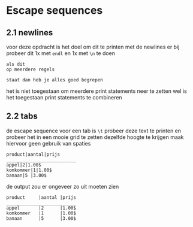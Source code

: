 # Escape sequences

## 2.1 newlines
voor deze opdracht is het doel om dit te printen met de newlines er bij  
probeer dit 1x met `endl` en 1x met `\n` te doen
```
als dit 
op meerdere regels 

staat dan heb je alles goed begrepen
```
het is niet toegestaan om meerdere print statements neer te zetten wel is het toegestaan print statements te combineren




## 2.2 tabs
de escape sequence voor een tab is `\t`
probeer deze text te printen en probeer het in een mooie grid te zetten dezelfde hoogte te krijgen
maak hiervoor geen gebruik van spaties
```
product|aantal|prijs
__________________________
appel|2|1.00$
komkommer|1|1.00$
banaan|5 |3.00$
```
de output zou er ongeveer zo uit moeten zien
```
product     |aantal |prijs
__________________________
appel       |2      |1.00$
komkommer   |1      |1.00$
banaan      |5      |3.00$
```